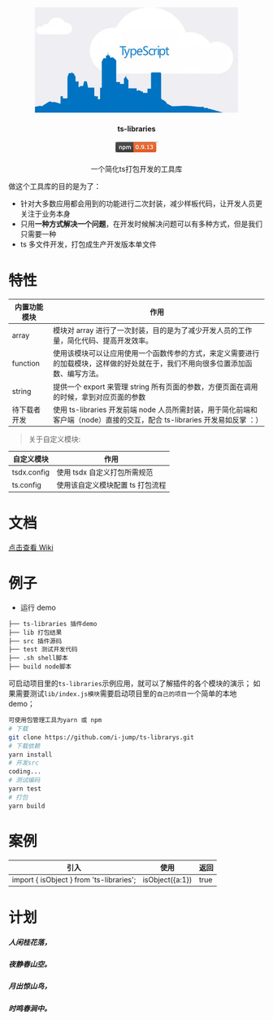 <p align="center">
  <a href="https://github.com/i-jump/ts-librarys.git">
    <img src="img/ts.jpg" width="400">
  </a>
</p>
<h4 align="center">ts-libraries <br> <br> <img src="img/npm.png"/></h4>
<p align="center">一个简化ts打包开发的工具库</p>

做这个工具库的目的是为了：

- 针对大多数应用都会用到的功能进行二次封装，减少样板代码，让开发人员更关注于业务本身
- 只用**一种方式解决一个问题**，在开发时候解决问题可以有多种方式，但是我们只需要一种
- ts 多文件开发，打包成生产开发版本单文件

# 特性

| 内置功能模块 | 作用                                                                                                                             |
| ------------ | -------------------------------------------------------------------------------------------------------------------------------- |
| array        | 模块对 array 进行了一次封装，目的是为了减少开发人员的工作量，简化代码、提高开发效率。                                            |
| function     | 使用该模块可以让应用使用一个函数传参的方式，来定义需要进行的加载模块，这样做的好处就在于，我们不用向很多位置添加函数、编写方法。 |
| string       | 提供一个 export 来管理 string 所有页面的参数，方便页面在调用的时候，拿到对应页面的参数                                           |
| 待下载者开发       | 使用 ts-libraries 开发前端 node 人员所需封装，用于简化前端和客户端（node）直接的交互，配合 ts-libraries 开发易如反掌 ：）        |

> 关于自定义模块:

| 自定义模块  | 作用                             |
| ----------- | -------------------------------- |
| tsdx.config | 使用 tsdx 自定义打包所需规范     |
| ts.config   | 使用该自定义模块配置 ts 打包流程 |

# 文档

[点击查看 Wiki](https://github.com/i-jump/ts-libraries/wiki)

# 例子

- 运行 demo

```bash
├── ts-libraries 插件demo
├── lib 打包结果
├── src 插件源码
├── test 测试开发代码
├── .sh shell脚本
├── build node脚本
```

可启动项目里的`ts-libraries`示例应用，就可以了解插件的各个模块的演示；
如果需要测试`lib/index.js模块`需要启动项目里的`自己的项目`一个简单的本地 demo；

```bash
可使用包管理工具为yarn 或 npm
# 下载
git clone https://github.com/i-jump/ts-librarys.git
# 下载依赖
yarn install
# 开发src
coding...
# 测试编码
yarn test
# 打包
yarn build
```

# 案例

| 引入                                     | 使用            | 返回 |
| ---------------------------------------- | --------------- | ---- |
| import { isObject } from 'ts-libraries'; | isObject({a:1}) | true |

# 计划

##### 人闲桂花落，

##### 夜静春山空。

##### 月出惊山鸟，

##### 时鸣春涧中。
